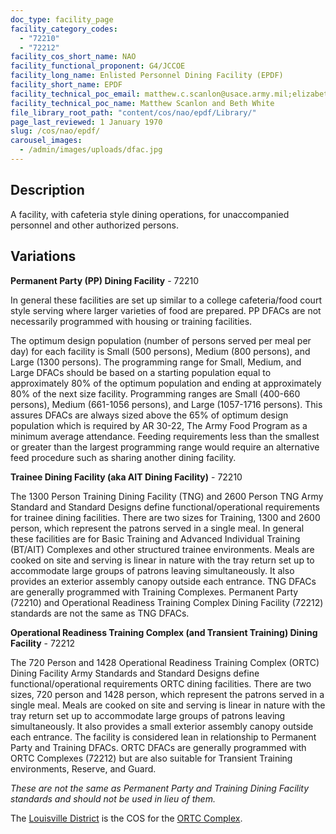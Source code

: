 ```yaml
---
doc_type: facility_page
facility_category_codes:
  - "72210"
  - "72212"
facility_cos_short_name: NAO
facility_functional_proponent: G4/JCCOE
facility_long_name: Enlisted Personnel Dining Facility (EPDF)
facility_short_name: EPDF
facility_technical_poc_email: matthew.c.scanlon@usace.army.mil;elizabeth.a.white@usace.army.mil
facility_technical_poc_name: Matthew Scanlon and Beth White
file_library_root_path: "content/cos/nao/epdf/Library/"
page_last_reviewed: 1 January 1970
slug: /cos/nao/epdf/
carousel_images:
  - /admin/images/uploads/dfac.jpg
---
```


## Description

A facility, with cafeteria style dining operations, for unaccompanied personnel
and other authorized persons.

## Variations

**Permanent Party (PP) Dining Facility** - 72210

In general these facilities are set up similar to a college cafeteria/food court
style serving where larger varieties of food are prepared. PP DFACs are not
necessarily programmed with housing or training facilities.

The optimum design population (number of persons served per meal per day) for
each facility is Small (500 persons), Medium (800 persons), and Large (1300
persons). The programming range for Small, Medium, and Large DFACs should be
based on a starting population equal to approximately 80% of the optimum
population and ending at approximately 80% of the next size facility.
Programming ranges are Small (400-660 persons), Medium (661-1056 persons), and
Large (1057-1716 persons). This assures DFACs are always sized above the 65% of
optimum design population which is required by AR 30-22, The Army Food Program
as a minimum average attendance. Feeding requirements less than the smallest or
greater than the largest programming range would require an alternative feed
procedure such as sharing another dining facility.

**Trainee Dining Facility (aka AIT Dining Facility)** - 72210

The 1300 Person Training Dining Facility (TNG) and 2600 Person TNG Army Standard
and Standard Designs define functional/operational requirements for trainee
dining facilities. There are two sizes for Training, 1300 and 2600 person, which
represent the patrons served in a single meal. In general these facilities are
for Basic Training and Advanced Individual Training (BT/AIT) Complexes and other
structured trainee environments. Meals are cooked on site and serving is linear
in nature with the tray return set up to accommodate large groups of patrons
leaving simultaneously. It also provides an exterior assembly canopy outside
each entrance. TNG DFACs are generally programmed with Training Complexes.
Permanent Party (72210) and Operational Readiness Training Complex Dining
Facility (72212) standards are not the same as TNG DFACs.

**Operational Readiness Training Complex (and Transient Training) Dining Facility** - 72212

The 720 Person and 1428 Operational Readiness Training Complex (ORTC) Dining Facility Army Standards and Standard Designs define functional/operational requirements ORTC dining facilities. There are two sizes, 720 person and 1428 person, which represent the patrons served in a single meal. Meals are cooked on site and serving is linear in nature with the tray return set up to accommodate large groups of patrons leaving simultaneously. It also provides a small exterior assembly canopy outside each entrance. The facility is considered lean in relationship to Permanent Party and Training DFACs. ORTC DFACs are generally programmed with ORTC Complexes (72212) but are also suitable for Transient Training environments, Reserve, and Guard.

_These are not the same as Permanent Party and Training Dining Facility standards and should not be used in lieu of them._

The [Louisville District](https://mrsi.erdc.dren.mil/cos/lrl/) is the COS for the [ORTC Complex](https://mrsi.erdc.dren.mil/cos/lrl/ortc/).
